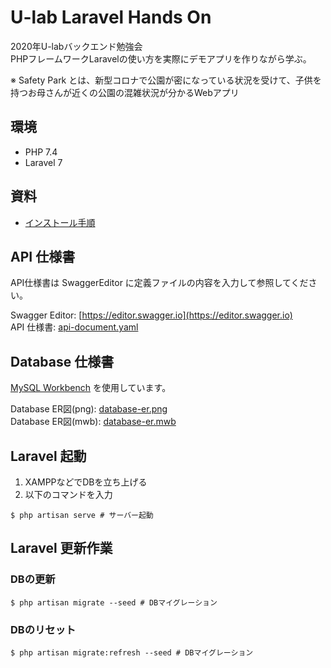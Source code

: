# U-lab Laravel Hands On

2020年U-labバックエンド勉強会  
PHPフレームワークLaravelの使い方を実際にデモアプリを作りながら学ぶ。  

※ Safety Park とは、新型コロナで公園が密になっている状況を受けて、子供を持つお母さんが近くの公園の混雑状況が分かるWebアプリ

## 環境

- PHP 7.4
- Laravel 7

## 資料

- [インストール手順](.docs/Installation.md) 

## API 仕様書

API仕様書は SwaggerEditor に定義ファイルの内容を入力して参照してください。

Swagger Editor: [https://editor.swagger.io](https://editor.swagger.io)  
API 仕様書: [api-document.yaml](api/api-document.yaml) 

## Database 仕様書

[MySQL Workbench](https://www.mysql.com/jp/products/workbench/) を使用しています。

Database ER図(png): [database-er.png](.docs/database-er.png)  
Database ER図(mwb): [database-er.mwb](.docs/database-er.mwb)

## Laravel 起動

1. XAMPPなどでDBを立ち上げる
2. 以下のコマンドを入力

```shell script
$ php artisan serve # サーバー起動 
```

## Laravel 更新作業

### DBの更新

```shell script
$ php artisan migrate --seed # DBマイグレーション
```

### DBのリセット

```shell script
$ php artisan migrate:refresh --seed # DBマイグレーション
```

